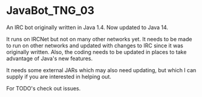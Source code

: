 # JavaBot_TNG_03

An IRC bot originally written in Java 1.4. Now updated to Java 14.

It runs on IRCNet but not on many other networks yet.
It needs to be made to run on other networks and updated with changes to IRC since it was originally written.
Also, the coding needs to be updated in places to take advantage of Java's new features.

It needs some external JARs which may also need updating, but which I can supply if you are interested in helping out.

For TODO's check out issues.

